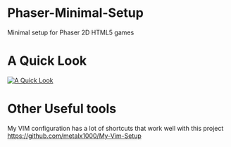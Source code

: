 # Phaser-Minimal-Setup
Minimal setup for Phaser 2D HTML5 games

# A Quick Look
[![A Quick Look](https://img.youtube.com/vi/GsGaF0kh6Gg/0.jpg)](https://www.youtube.com/watch?v=GsGaF0kh6Gg)

# Other Useful tools
My VIM configuration has a lot of shortcuts that work well with this project
https://github.com/metalx1000/My-Vim-Setup

